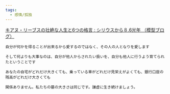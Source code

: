 ```yaml
---
tags:
  - 感情/孤独
---
```

[キアヌ・リーブスの壮絶な人生と6つの格言 : シリウスから８.6光年 （模型ブログ）](https://natsunoyonoyume70ss.exblog.jp/29634844/)

```
自分が何かを得ることが出来るから愛するのではなく、その人の人となりを愛します
```


```
そして何よりも大事なのは、自分が他人からされたい扱いを、自分も他人に行うよう育てられたということです
```

```
あなたの自宅がどれだけ大きくても、乗っている車がどれだけ見栄えがよくても、銀行口座の残高がどれだけ大きくても

関係ありません。私たちの墓の大きさは同じです。謙虚に生き続けましょう。
```

